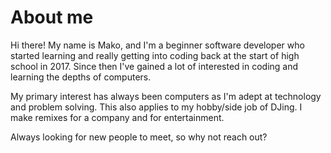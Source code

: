 # About me
Hi there! My name is Mako, and I'm a beginner software developer who started learning and really getting into
coding back at the start of high school in 2017. Since then I've gained a lot of interested in coding and learning
the depths of computers.

My primary interest has always been computers as I'm adept at technology and problem solving. This also applies to my
hobby/side job of DJing. I make remixes for a company and for entertainment.

Always looking for new people to meet, so why not reach out?
